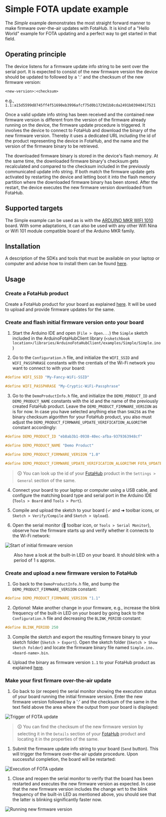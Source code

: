 # Simple FOTA update example

The *Simple* example demonstrates the most straight forward manner to make firmware over-the-air updates with FotaHub. It is kind of a "Hello World" example for FOTA updating and a perfect way to get started in that field.

## Operating principle

The device listens for a firmware update info string to be sent over the serial port. It is expected to consist of the new firmware version the device should be updated to followed by a ':' and the checksum of the new firmware version:

`<new-version>:<checksum>` 

e.g., `1.1:a15d5599d8745ff4f51690eb3996afcf75d0b1729d1b8cda2491b03940417521`

Once a valid update info string has been received and the contained new firmware version is different from the version of the firmware already running on the device, the firmware update procedure is triggered. It involves the device to connect to FotaHub and download the binary of the new firmware version. Thereby it uses a dedicated URL including the id of the product representing the device in FotaHub, and the name and the version of the firmware binary to be retrieved.

The downloaded firmware binary is stored in the device's flash memory. At the same time, the downloaded firmware binary's checksum gets recalculated and compared to the checksum included in the previously communicated update info string. If both match the firmware update gets activated by restarting the device and letting boot it into the flash memory partition where the downloaded firmware binary has been stored. After the restart, the device executes the new firmware version downloaded from FotaHub.

## Supported targets

The Simple example can be used as is with the [ARDUINO MKR WIFI 1010](https://store.arduino.cc/arduino-mkr-wifi-1010) board. With some adaptations, it can also be used with any other Wifi Nina or Wifi 101 module compatible board of the Arduino MKR family.  

## Installation

A description of the SDKs and tools that must be available on your laptop or computer and advise how to install them can be found [here](../../../README.md#installation).

## Usage

### Create a FotaHub product

Create a FotaHub product for your board as explained [here](../fotahub/create-product.md). It will be used to upload and provide firmware updates for the same. 

### Create and flash initial firmware version onto your board

1. Start the Arduino IDE and open (`File > Open...`) the `Simple` sketch included in the ArduinoFotaHubClient library (`<sketchbook location>/libraries/ArduinoFotaHubClient/examples/Simple/Simple.ino`)

2. Go to the `Configuration.h` file, and initialize the `WIFI_SSID` and `WIFI_PASSPHRASE` constants with the crentials of the Wi-Fi network you want to connect to with your board:

```c
#define WIFI_SSID "My-Fancy-WiFi-SSID"

#define WIFI_PASSPHRASE "My-Cryptic-WiFi-Passphrase"
```

3. Go to the `DemoProductInfo.h` file, and initialize the `DEMO_PRODUCT_ID` and `DEMO_PRODUCT_NAME` constants with the id and the name of the previously created FotaHub product. Leave the `DEMO_PRODUCT_FIRMWARE_VERSION` as is for now. In case you have selected anything else than `SHA256` as the binary checksum algorithm for your FotaHub product, you also must adjust the `DEMO_PRODUCT_FIRMWARE_UPDATE_VERIFICATION_ALGORITHM` constant accordingly:

```c
#define DEMO_PRODUCT_ID "eb8ab3b1-0938-40ec-afba-9379363948cf"

#define DEMO_PRODUCT_NAME "Demo Product"

#define DEMO_PRODUCT_FIRMWARE_VERSION "1.0"

#define DEMO_PRODUCT_FIRMWARE_UPDATE_VERIFICATION_ALGORITHM FOTA_UPDATE_VERIFICATION_ALGORITHM_SHA256
```
   
> &#x1F6C8; You can look up the id of your [FotaHub](https://fotahub.com) product in the `Settings > General` section of the same.

4. Connect your board to your laptop or computer using a USB cable, and configure the matching board type and serial port in the Arduino IDE (`Tools > Board` and `Tools > Port`).

5. Compile and upload the sketch to your board (&check; and &#x279C; toolbar icons, or `Sketch > Verify/Compile` and `Sketch > Upload`).

6. Open the serial monitor (&#x1F50E; toolbar icon, or `Tools > Serial Monitor`), observe how the firmware starts up and verify whether it connects to the Wi-Fi network:

![](simple-1.png "Start of initial firmware version") 

<p style="margin-left: 2em">Also have a look at the built-in LED on your board. It should blink with a period of 1 s approx.</p> 

### Create and upload a new firmware version to FotaHub

1. Go back to the `DemoProductInfo.h` file, and bump the `DEMO_PRODUCT_FIRMWARE_VERSION` constant:

```c
#define DEMO_PRODUCT_FIRMWARE_VERSION "1.1"
```

2. *Optional:* Make another change in your firmware, e.g., increase the blink frequency of the built-in LED on your board by going back to the `Configuration.h` file and decreasing the `BLINK_PERIOD` constant:

```c
#define BLINK_PERIOD 250
```

3. Compile the sketch and export the resulting firmware binary to your sketch folder (`Sketch > Export`). Open the sketch folder (`Sketch > Show Sketch Folder`) and locate the firmware binary file named `Simple.ino.<board-name>.bin`.

4. Upload the binary as firmware version `1.1` to your FotaHub product as explained [here](../fotahub/upload-firmware.md).

### Make your first firmare over-the-air update 

1. Go back to (or reopen) the serial monitor showing the execution status of your board running the initial firmware version. Enter the new firmware version followed by a ':' and the checksum of the same in the text field above the area where the output from your board is displayed:

![](simple-2.png "Trigger of FOTA update") 

> &#x1F6C8; You can find the checksum of the new firmware version by selecting it in the `Details` section of your [FotaHub](https://fotahub.com) product and locating it in the properties of the same.

1. Submit the firmware update info string to your board (`Send` button). This will trigger the firmware over-the-air update procedure. Upon successful completion, the board will be restarted:

![](simple-3.png "Execution of FOTA update") 

1. Close and reopen the serial monitor to verify that the board has been restarted and executes the new firmware version as expected. In case that the new firmware version includes the change wrt to the blink frequency of the built-in LED as mentioned above, you should see that the latter is blinking significantly faster now. 

![](simple-4.png "Running new firmware version") 